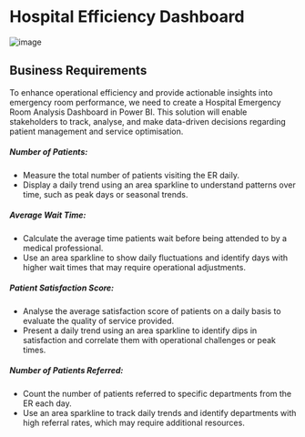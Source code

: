 # Hospital Efficiency Dashboard
![image](https://github.com/user-attachments/assets/66b3040e-29b1-41e1-a440-b35569f2ed95)
## Business Requirements
To enhance operational efficiency and provide actionable insights into emergency room performance, we need to create a Hospital Emergency Room Analysis Dashboard in Power BI. This solution will enable stakeholders to track, analyse, and make data-driven decisions regarding patient management and service optimisation.
##### Number of Patients:
- Measure the total number of patients visiting the ER daily.
- Display a daily trend using an area sparkline to understand patterns over time, such as peak days or seasonal trends.
##### Average Wait Time:
- Calculate the average time patients wait before being attended to by a medical professional.
- Use an area sparkline to show daily fluctuations and identify days with higher wait times that may require operational adjustments.
##### Patient Satisfaction Score:
- Analyse the average satisfaction score of patients on a daily basis to evaluate the quality of service provided.
- Present a daily trend using an area sparkline to identify dips in satisfaction and correlate them with operational challenges or peak times.
##### Number of Patients Referred:
- Count the number of patients referred to specific departments from the ER each day.
- Use an area sparkline to track daily trends and identify departments with high referral rates, which may require additional resources.


